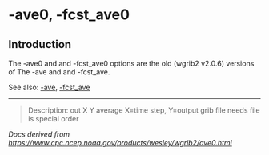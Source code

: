 # -ave0, -fcst_ave0

## Introduction

The -ave0 and
and -fcst_ave0 options are the old
(wgrib2 v2.0.6) versions of
The -ave and
and -fcst_ave.

See also:
[-ave](./ave.md),
[-fcst_ave](./fcst_ave.md)

---

> Description: out X Y average X=time step, Y=output grib file needs file is special order

_Docs derived from <https://www.cpc.ncep.noaa.gov/products/wesley/wgrib2/ave0.html>_
